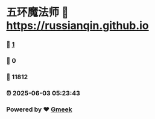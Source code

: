 # 五环魔法师 :link: https://russianqin.github.io 
### :page_facing_up: [1](https://russianqin.github.io/tag.html) 
### :speech_balloon: 0 
### :hibiscus: 11812 
### :alarm_clock: 2025-06-03 05:23:43 
### Powered by :heart: [Gmeek](https://github.com/Meekdai/Gmeek)

